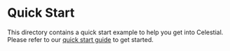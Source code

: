 # Quick Start

This directory contains a quick start example to help you get into Celestial.
Please refer to our [quick start guide](https://openfogstack.github.io/celestial/quickstart)
to get started.
